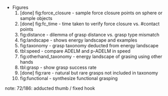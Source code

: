 * Figures
  1. [done] fig:force_closure - sample force closure points on sphere or sample objects
  2. [done] fig:fc_time - time taken to verify force closure vs. #contact points
  3. fig:distance - dilemma of grasp distance vs. grasp type mismatch
  4. fig:landscape - shows energy landscape and examples
  5. fig:taxonomy - grasp taxonomy deducted from energy landscape
  6. tbl:speed - compare ADELM and p-ADELM in speed
  7. fig:otherhand_taxonomy - energy landscape of grasing using other hands
  8. tbl:grasp - show grasp success rate 
  9. [done] fig:rare - natural but rare grasps not included in taxonomy
  10. fig:functional - synthesize functional grasping


note: 72/186: adducted thumb / fixed hook